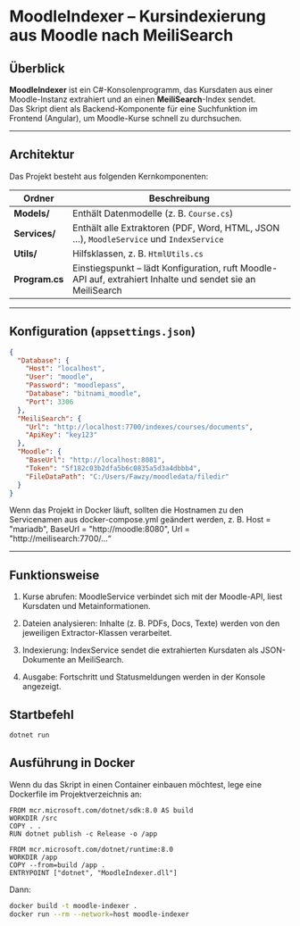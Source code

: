 ﻿#  MoodleIndexer – Kursindexierung aus Moodle nach MeiliSearch

##  Überblick

**MoodleIndexer** ist ein C#-Konsolenprogramm, das Kursdaten aus einer Moodle-Instanz extrahiert und an einen **MeiliSearch**-Index sendet.  
Das Skript dient als Backend-Komponente für eine Suchfunktion im Frontend (Angular), um Moodle-Kurse schnell zu durchsuchen.

---

##  Architektur

Das Projekt besteht aus folgenden Kernkomponenten:

| Ordner | Beschreibung |
|--------|---------------|
| **Models/** | Enthält Datenmodelle (z. B. `Course.cs`) |
| **Services/** | Enthält alle Extraktoren (PDF, Word, HTML, JSON …), `MoodleService` und `IndexService` |
| **Utils/** | Hilfsklassen, z. B. `HtmlUtils.cs` |
| **Program.cs** | Einstiegspunkt – lädt Konfiguration, ruft Moodle-API auf, extrahiert Inhalte und sendet sie an MeiliSearch |

---

##  Konfiguration (`appsettings.json`)

```json
{
  "Database": {
    "Host": "localhost",
    "User": "moodle",
    "Password": "moodlepass",
    "Database": "bitnami_moodle",
    "Port": 3306
  },
  "MeiliSearch": {
    "Url": "http://localhost:7700/indexes/courses/documents",
    "ApiKey": "key123"
  },
  "Moodle": {
    "BaseUrl": "http://localhost:8081",
    "Token": "5f182c03b2dfa5b6c0835a5d3a4dbbb4",
    "FileDataPath": "C:/Users/Fawzy/moodledata/filedir"
  }
}
```
 Wenn das Projekt in Docker läuft, sollten die Hostnamen zu den Servicenamen aus docker-compose.yml geändert werden, z. B.
Host = "mariadb", BaseUrl = "http://moodle:8080", Url = "http://meilisearch:7700/...“

---

##  Funktionsweise


1. Kurse abrufen:
MoodleService verbindet sich mit der Moodle-API, liest Kursdaten und Metainformationen.

2. Dateien analysieren:
Inhalte (z. B. PDFs, Docs, Texte) werden von den jeweiligen Extractor-Klassen verarbeitet.

3. Indexierung:
IndexService sendet die extrahierten Kursdaten als JSON-Dokumente an MeiliSearch.

4. Ausgabe:
Fortschritt und Statusmeldungen werden in der Konsole angezeigt.

##  Startbefehl

```bash 
dotnet run
```

##  Ausführung in Docker
Wenn du das Skript in einen Container einbauen möchtest, lege eine Dockerfile im Projektverzeichnis an:

```
FROM mcr.microsoft.com/dotnet/sdk:8.0 AS build
WORKDIR /src
COPY . .
RUN dotnet publish -c Release -o /app

FROM mcr.microsoft.com/dotnet/runtime:8.0
WORKDIR /app
COPY --from=build /app .
ENTRYPOINT ["dotnet", "MoodleIndexer.dll"]

```
Dann:

```bash
docker build -t moodle-indexer .
docker run --rm --network=host moodle-indexer

```
